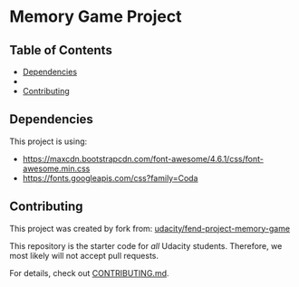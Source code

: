 # Memory Game Project

## Table of Contents

* [Dependencies](#Dependencies)
* 
* [Contributing](#contributing)

## Dependencies

This project is using:
 * https://maxcdn.bootstrapcdn.com/font-awesome/4.6.1/css/font-awesome.min.css
 * https://fonts.googleapis.com/css?family=Coda

## Contributing
This project was created by fork from: [udacity/fend-project-memory-game](https://github.com/udacity/fend-project-memory-game) 

This repository is the starter code for _all_ Udacity students. Therefore, we most likely will not accept pull requests.

For details, check out [CONTRIBUTING.md](CONTRIBUTING.md).
